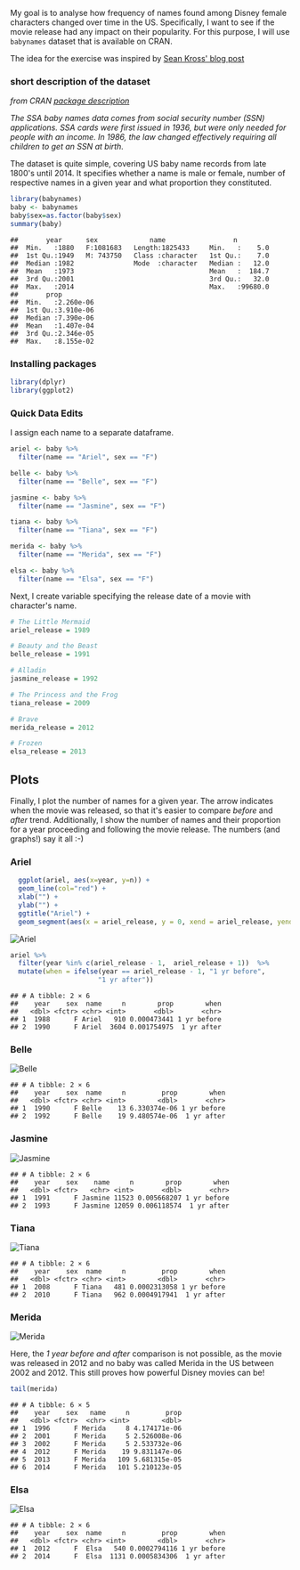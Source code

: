 My goal is to analyse how frequency of names found among Disney female characters changed over time in the US. Specifically, I want to see if the movie release had any impact on their popularity. For this purpose, I will use `babynames` dataset that is available on CRAN.

The idea for the exercise was inspired by [Sean Kross' blog post](http://seankross.com/notes/disney/)

### short description of the dataset

*from CRAN [package description]("https://cran.r-project.org/web/packages/babynames/index.html")*

*The SSA baby names data comes from social security number (SSN) applications. SSA cards were first issued in 1936, but were only needed for people with an income. In 1986, the law changed effectively requiring all children to get an SSN at birth.*

The dataset is quite simple, covering US baby name records from late 1800's until 2014. It specifies whether a name is male or female, number of respective names in a given year and what proportion they constituted.

``` r
library(babynames)
baby <- babynames
baby$sex=as.factor(baby$sex)
summary(baby)
```

    ##       year      sex             name                 n          
    ##  Min.   :1880   F:1081683   Length:1825433     Min.   :    5.0  
    ##  1st Qu.:1949   M: 743750   Class :character   1st Qu.:    7.0  
    ##  Median :1982               Mode  :character   Median :   12.0  
    ##  Mean   :1973                                  Mean   :  184.7  
    ##  3rd Qu.:2001                                  3rd Qu.:   32.0  
    ##  Max.   :2014                                  Max.   :99680.0  
    ##       prop          
    ##  Min.   :2.260e-06  
    ##  1st Qu.:3.910e-06  
    ##  Median :7.390e-06  
    ##  Mean   :1.407e-04  
    ##  3rd Qu.:2.346e-05  
    ##  Max.   :8.155e-02

### Installing packages

``` r
library(dplyr)
library(ggplot2)
```

### Quick Data Edits

I assign each name to a separate dataframe.

``` r
ariel <- baby %>%
  filter(name == "Ariel", sex == "F")

belle <- baby %>%
  filter(name == "Belle", sex == "F")

jasmine <- baby %>%
  filter(name == "Jasmine", sex == "F")

tiana <- baby %>%
  filter(name == "Tiana", sex == "F")

merida <- baby %>%
  filter(name == "Merida", sex == "F")

elsa <- baby %>%
  filter(name == "Elsa", sex == "F")
```

Next, I create variable specifying the release date of a movie with character's name.

``` r
# The Little Mermaid
ariel_release = 1989

# Beauty and the Beast
belle_release = 1991

# Alladin
jasmine_release = 1992

# The Princess and the Frog
tiana_release = 2009

# Brave
merida_release = 2012

# Frozen
elsa_release = 2013
```

Plots
-----

Finally, I plot the number of names for a given year. The arrow indicates when the movie was released, so that it's easier to compare *before* and *after* trend. Additionally, I show the number of names and their proportion for a year proceeding and following the movie release. The numbers (and graphs!) say it all :-)

### Ariel

``` r
  ggplot(ariel, aes(x=year, y=n)) +
  geom_line(col="red") +
  xlab("") +
  ylab("") +
  ggtitle("Ariel") +
  geom_segment(aes(x = ariel_release, y = 0, xend = ariel_release, yend = 500), arrow = arrow(length = unit(0.1, "cm")))
```

![Ariel](/img/2017-02-22-disney-names_files/figure-markdown_github/unnamed-chunk-4-1.png)

``` r
ariel %>%
  filter(year %in% c(ariel_release - 1,  ariel_release + 1))  %>%
  mutate(when = ifelse(year == ariel_release - 1, "1 yr before",
                      "1 yr after"))
```

    ## # A tibble: 2 × 6
    ##    year    sex  name     n        prop        when
    ##   <dbl> <fctr> <chr> <int>       <dbl>       <chr>
    ## 1  1988      F Ariel   910 0.000473441 1 yr before
    ## 2  1990      F Ariel  3604 0.001754975  1 yr after

### Belle

![Belle](/img/2017-02-22-disney-names_files/figure-markdown_github/unnamed-chunk-6-1.png)

    ## # A tibble: 2 × 6
    ##    year    sex  name     n         prop        when
    ##   <dbl> <fctr> <chr> <int>        <dbl>       <chr>
    ## 1  1990      F Belle    13 6.330374e-06 1 yr before
    ## 2  1992      F Belle    19 9.480574e-06  1 yr after

### Jasmine

![Jasmine](/img/2017-02-22-disney-names_files/figure-markdown_github/unnamed-chunk-8-1.png)

    ## # A tibble: 2 × 6
    ##    year    sex    name     n        prop        when
    ##   <dbl> <fctr>   <chr> <int>       <dbl>       <chr>
    ## 1  1991      F Jasmine 11523 0.005668207 1 yr before
    ## 2  1993      F Jasmine 12059 0.006118574  1 yr after

### Tiana

![Tiana](/img/2017-02-22-disney-names_files/figure-markdown_github/unnamed-chunk-10-1.png)

    ## # A tibble: 2 × 6
    ##    year    sex  name     n         prop        when
    ##   <dbl> <fctr> <chr> <int>        <dbl>       <chr>
    ## 1  2008      F Tiana   481 0.0002313058 1 yr before
    ## 2  2010      F Tiana   962 0.0004917941  1 yr after

### Merida

![Merida](/img/2017-02-22-disney-names_files/figure-markdown_github/unnamed-chunk-12-1.png)

Here, the *1 year before and after* comparison is not possible, as the movie was released in 2012 and no baby was called Merida in the US between 2002 and 2012. This still proves how powerful Disney movies can be!

``` r
tail(merida)
```

    ## # A tibble: 6 × 5
    ##    year    sex   name     n         prop
    ##   <dbl> <fctr>  <chr> <int>        <dbl>
    ## 1  1996      F Merida     8 4.174171e-06
    ## 2  2001      F Merida     5 2.526008e-06
    ## 3  2002      F Merida     5 2.533732e-06
    ## 4  2012      F Merida    19 9.831147e-06
    ## 5  2013      F Merida   109 5.681315e-05
    ## 6  2014      F Merida   101 5.210123e-05

### Elsa

![Elsa](/img/2017-02-22-disney-names_files/figure-markdown_github/unnamed-chunk-14-1.png)

    ## # A tibble: 2 × 6
    ##    year    sex  name     n         prop        when
    ##   <dbl> <fctr> <chr> <int>        <dbl>       <chr>
    ## 1  2012      F  Elsa   540 0.0002794116 1 yr before
    ## 2  2014      F  Elsa  1131 0.0005834306  1 yr after
